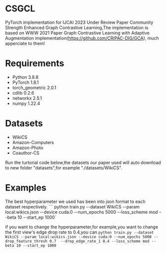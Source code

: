 # CSGCL
PyTorch implementation for IJCAI 2023 Under Review Paper Community Strength Enhanced Graph Contrastive Learning,The implementation is based on WWW 2021 Paper Graph Contrastive Learning with Adaptive Augmentation implementation(https://github.com/CRIPAC-DIG/GCA), much apperciate to them!
# Requirements
* Python 3.8.8
* PyTorch 1.8.1
* torch_geometric 2.0.1
* cdlib 0.2.6
* networkx 2.5.1
* numpy 1.22.4
# Datasets
* WikiCS
* Amazon-Computers
* Amazon-Photo
* Coauthor-CS

Run the turtorial code below,the datasets our paper used will auto download to new folder "datasets",for example "./datasets/WikiCS".

# Examples
The best hyperparameter we used has been into json format to each dataset respectively.
\``` python train.py --dataset WikiCS --param local:wikics.json --device cuda:0 --num_epochs 5000 --loss_scheme mod --beta 10 --start_ep 1000`

if you want to change the hyperparameter,for example,you want to change the first view's edge drop rate to 0.4,you can
`python train.py --dataset WikiCS --param local:wikics.json --device cuda:0 --num_epochs 5000 --drop_feature_thresh 0.7  --drop_edge_rate_1 0.4 --loss_scheme mod --beta 10 --start_ep 1000`
